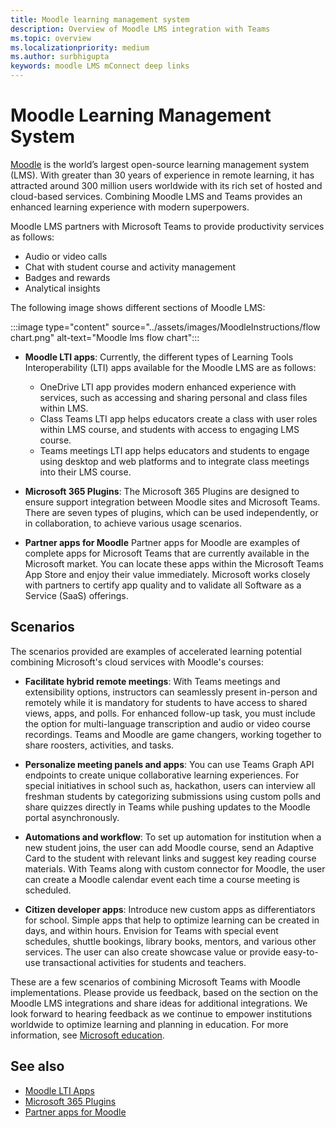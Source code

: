 ```yaml
---
title: Moodle learning management system
description: Overview of Moodle LMS integration with Teams
ms.topic: overview
ms.localizationpriority: medium
ms.author: surbhigupta
keywords: moodle LMS mConnect deep links
---
```


# Moodle Learning Management System

[Moodle](https://moodle.com/about/) is the world’s largest open-source learning management system (LMS). With greater than 30 years of experience in remote learning, it has attracted around 300 million users worldwide with its rich set of hosted and cloud-based services. Combining Moodle LMS and Teams provides an enhanced learning experience with modern superpowers.
 
Moodle LMS partners with Microsoft Teams to provide productivity services as follows:

* Audio or video calls
* Chat with student course and activity management
* Badges and rewards
* Analytical insights

 The following image shows different sections of Moodle LMS: 

:::image type="content" source="../assets/images/MoodleInstructions/flow chart.png" alt-text="Moodle lms flow chart":::

* **Moodle LTI apps**: Currently, the different types of Learning Tools Interoperability (LTI) apps available for the Moodle LMS are as follows:
  * OneDrive LTI app provides modern enhanced experience with services, such as accessing and sharing personal and class files within LMS.
  * Class Teams LTI app helps educators create a class with user roles within LMS course, and students with access to engaging LMS course.
  * Teams meetings LTI app helps educators and students to engage using desktop and web platforms and to integrate class meetings into their LMS course.

* **Microsoft 365 Plugins**: The Microsoft 365 Plugins are designed to ensure support integration between Moodle sites and Microsoft Teams. There are seven types of plugins, which can be used independently, or in collaboration, to achieve various usage scenarios.

* **Partner apps for Moodle**
Partner apps for Moodle are examples of complete apps for Microsoft Teams that are currently available in the Microsoft market. You can locate these apps within the Microsoft Teams App Store and enjoy their value immediately. Microsoft works closely with partners to certify app quality and to validate all Software as a Service (SaaS) offerings.

## Scenarios

The scenarios provided are examples of accelerated learning potential combining Microsoft's cloud services with Moodle's courses:

* **Facilitate hybrid remote meetings**: With Teams meetings and extensibility options, instructors can seamlessly present in-person and remotely while it is mandatory for students to have access to shared views, apps, and polls. For enhanced follow-up task, you must include the option for multi-language transcription and audio or video course recordings. Teams and Moodle are game changers, working together to share roosters, activities, and tasks.

* **Personalize meeting panels and apps**: You can use Teams Graph API endpoints to create unique collaborative learning experiences. For special initiatives in school such as, hackathon, users can interview all freshman students by categorizing submissions using custom polls and share quizzes directly in Teams while pushing updates to the Moodle portal asynchronously.

* **Automations and workflow**: To set up automation for institution when a new student joins, the user can add Moodle course, send an Adaptive Card to the student with relevant links and suggest key reading  course materials. With Teams along with custom connector for Moodle, the user can create a Moodle calendar event each time a course meeting is scheduled.

* **Citizen developer apps**: Introduce new custom apps as differentiators for school. Simple apps that help to optimize learning can be created in days, and within hours. Envision for Teams with special event schedules, shuttle bookings, library books, mentors, and various other services. The user can also create showcase value or provide easy-to-use transactional activities for students and teachers.

These are a few scenarios of combining Microsoft Teams with Moodle implementations. Please provide us feedback, based on the section on the Moodle LMS integrations and share ideas for additional integrations. We look forward to hearing feedback as we continue to empower institutions worldwide to optimize learning and planning in education. For more information, see [Microsoft education](https://www.microsoft.com/education). 

## See also

* [Moodle LTI Apps](moodle-lti-apps.md)
* [Microsoft 365 Plugins](m365-plugins/m365-plugins-overview.md)
* [Partner apps for Moodle](partner-apps-for-moodle.md)
